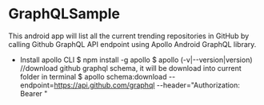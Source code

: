 # GraphQLSample
This android app will list all the current trending repositories in GitHub by calling Github GraphQL API endpoint using Apollo Android GraphQL library.
 - Install apollo CLI
 $ npm install -g apollo
 $ apollo (-v|--version|version)
 //download github graphql schema, it will be download into current folder in terminal
 $ apollo schema:download --endpoint=https://api.github.com/graphql --header="Authorization: Bearer <token>"